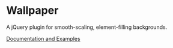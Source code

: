 Wallpaper
=========

A jQuery plugin for smooth-scaling, element-filling backgrounds. 

[Documentation and Examples](http://www.benplum.com/projects/wallpaper/)